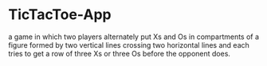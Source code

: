 # TicTacToe-App

a game in which two players alternately put Xs and Os in compartments of a figure
formed by two vertical lines crossing two horizontal lines and each tries to get a
row of three Xs or three Os before the opponent does.
